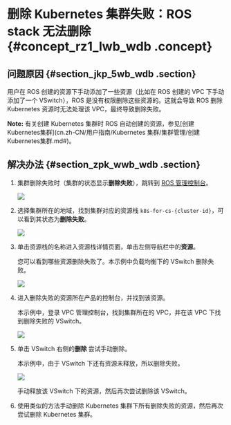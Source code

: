 # 删除 Kubernetes 集群失败：ROS stack 无法删除 {#concept_rz1_lwb_wdb .concept}

## 问题原因 {#section_jkp_5wb_wdb .section}

用户在 ROS 创建的资源下手动添加了一些资源（比如在 ROS 创建的 VPC 下手动添加了一个 VSwitch），ROS 是没有权限删除这些资源的。这就会导致 ROS 删除 Kubernetes 资源时无法处理该 VPC，最终导致删除失败。

**Note:** 有关创建 Kubernetes 集群时 ROS 自动创建的资源，参见[创建Kubernetes集群](cn.zh-CN/用户指南/Kubernetes 集群/集群管理/创建Kubernetes集群.md#)。

## 解决办法 {#section_zpk_wwb_wdb .section}

1.  集群删除失败时（集群的状态显示**删除失败**），跳转到 [ROS 管理控制台](https://ros.console.aliyun.com/)。

    ![](http://static-aliyun-doc.oss-cn-hangzhou.aliyuncs.com/assets/img/6954/4731_zh-CN.png)

2.  选择集群所在的地域，找到集群对应的资源栈 `k8s-for-cs-{cluster-id}`，可以看到其状态为**删除失败**。

    ![](http://static-aliyun-doc.oss-cn-hangzhou.aliyuncs.com/assets/img/6954/4732_zh-CN.png)

3.  单击资源栈的名称进入资源栈详情页面，单击左侧导航栏中的**资源**。

    您可以看到哪些资源删除失败了。本示例中负载均衡下的 VSwitch 删除失败。

    ![](http://static-aliyun-doc.oss-cn-hangzhou.aliyuncs.com/assets/img/6954/4733_zh-CN.png)

4.  进入删除失败的资源所在产品的控制台，并找到该资源。

    本示例中，登录 VPC 管理控制台，找到集群所在的 VPC，并在该 VPC 下找到删除失败的 VSwitch。

    ![](http://static-aliyun-doc.oss-cn-hangzhou.aliyuncs.com/assets/img/6954/4734_zh-CN.png)

5.  单击 VSwitch 右侧的**删除** 尝试手动删除。

    本示例中，由于 VSwitch 下还有资源未释放，所以删除失败。

    ![](http://static-aliyun-doc.oss-cn-hangzhou.aliyuncs.com/assets/img/6954/4735_zh-CN.png)

    手动释放该 VSwitch 下的资源，然后再次尝试删除该 VSwitch。

6.  使用类似的方法手动删除 Kubernetes 集群下所有删除失败的资源，然后再次尝试删除 Kubernetes 集群。

